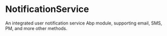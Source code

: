 # NotificationService
An integrated user notification service Abp module, supporting email, SMS, PM, and more other methods.
